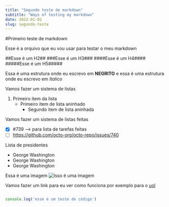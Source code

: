 ```yaml
---
title: "Segundo teste de markdown"
subtitle: "Ways of testing my markdown"
date: 2022-01-02
slug: segundo-teste
---
```


#Primeiro teste de markdown

Esse é a orquivo que eu vou usar para testar o meu markdown

##Esse é um H2##
###Esse é um H3###
####Esse é um H4####
#####Esse é um H5#####

Essa é uma estrutura onde eu escrevo em **NEGRITO** e essa é uma estrutura onde eu escrevo em *Italico*

Vamos fazer um sistema de listas

1. Primeiro item da lista
   - Primeiro item de lista aninhado      
     - Segundo item de lista aninhada


Vamos fazer um sistema de listas feitas

- [x] #739  						--> para lista de tarefas feitas
- [ ] https://github.com/octo-org/octo-repo/issues/740

Lista de presidentes

- George Washington
- George Washington
- George Washington

Essa é uma imagem 
![Isso é uma imagem](https://myoctocat.com/assets/images/base-octocat.svg)

Vamos fazer um link para eu ver como funciona por exemplo para o [uol](www.uol.com.br)

```javascript

console.log('esse é um teste de código')

```